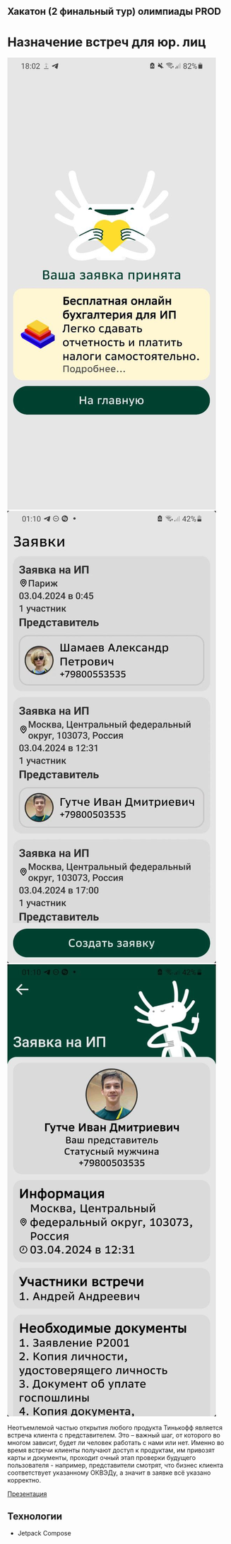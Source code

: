 ## Хакатон (2 финальный тур) олимпиады PROD

# Назначение встреч для юр. лиц

<img src="/snapshots/1.jpg"/>
<img src="/snapshots/2.jpg"/>
<img src="/snapshots/3.jpg"/>

Неотъемлемой частью открытия любого продукта Тинькофф является встреча клиента с представителем. Это – важный шаг, от которого во многом зависит, будет ли человек работать с нами или нет. Именно во время встречи клиенты получают доступ к продуктам, им привозят карты и документы, проходит очный этап проверки будущего пользователя - например, представители смотрят, что бизнес клиента соответствует указанному ОКВЭДу, а значит в заявке всё указано корректно.

[Презентация]("/snapshots/presentation.pdf")

## Технологии

- Jetpack Compose
